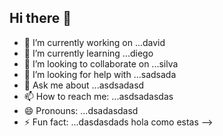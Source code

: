 ## Hi there 👋



- 🔭 I’m currently working on ...david
- 🌱 I’m currently learning ...diego
- 👯 I’m looking to collaborate on ...silva
- 🤔 I’m looking for help with ...sadsada
- 💬 Ask me about ...asdsadasd
- 📫 How to reach me: ...asdsadasdas
- 😄 Pronouns: ...dsadasdasd
- ⚡ Fun fact: ...dasdasdads hola como estas
-->
